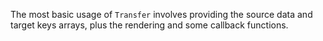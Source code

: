 The most basic usage of `Transfer` involves providing the source data and target keys arrays, plus the rendering and some callback functions.